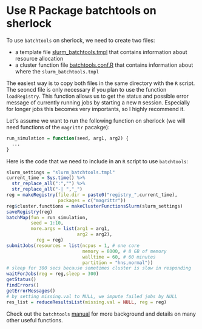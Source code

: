 # Use R Package batchtools on sherlock

To use `batchtools` on sherlock, we need to create two files: 

* a template file [slurm_batchtools.tmpl](https://github.com/ChristofSeiler/sherlock/blob/master/slurm_batchtools.tmpl) that contains information about resource allocation
* a cluster function file [batchtools.conf.R](https://github.com/ChristofSeiler/sherlock/blob/master/batchtools.conf.R) that contains information about where the `slurm_batchtools.tmpl`

The easiest way is to copy both files in the same directory with the `R` script. The seoncd file is only necessary if you plan to use the function `loadRegistry`. This function allows us to get the status and possible error message of currently running jobs by starting a new `R` session. Especially for longer jobs this becomes very importants, so I highly recommend it.

Let's assume we want to run the following function on sherlock (we will need functions of the `magrittr` pacakge):

```r
run_simulation = function(seed, arg1, arg2) {
  ...
}
```

Here is the code that we need to include in an `R` script to use `batchtools`:
  
```r
slurm_settings = "slurm_batchtools.tmpl"
current_time = Sys.time() %>%
  str_replace_all(":","") %>%
  str_replace_all("-| ","_")
reg = makeRegistry(file.dir = paste0("registry_",current_time),
                   packages = c("magrittr"))
reg$cluster.functions = makeClusterFunctionsSlurm(slurm_settings)
saveRegistry(reg)
batchMap(fun = run_simulation,
         seed = 1:10,
         more.args = list(arg1 = arg1,
                          arg2 = arg2),
           reg = reg)
submitJobs(resources = list(ncpus = 1, # one core
                            memory = 8000, # 8 GB of memory
                            walltime = 60, # 60 minutes
                            partition = "hns,normal"))
# sleep for 300 secs because sometimes cluster is slow in responding
waitForJobs(reg = reg,sleep = 300)
getStatus()
findErrors()
getErrorMessages()
# by setting missing.val to NULL, we impute failed jobs by NULL
res_list = reduceResultsList(missing.val = NULL, reg = reg)
```

Check out the `batchtools` [manual](https://mllg.github.io/batchtools/) for more background and details on many other useful functions.
